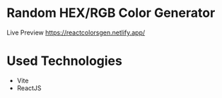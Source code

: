 # Random HEX/RGB Color Generator
Live Preview 
https://reactcolorsgen.netlify.app/

# Used Technologies
- Vite
- ReactJS
